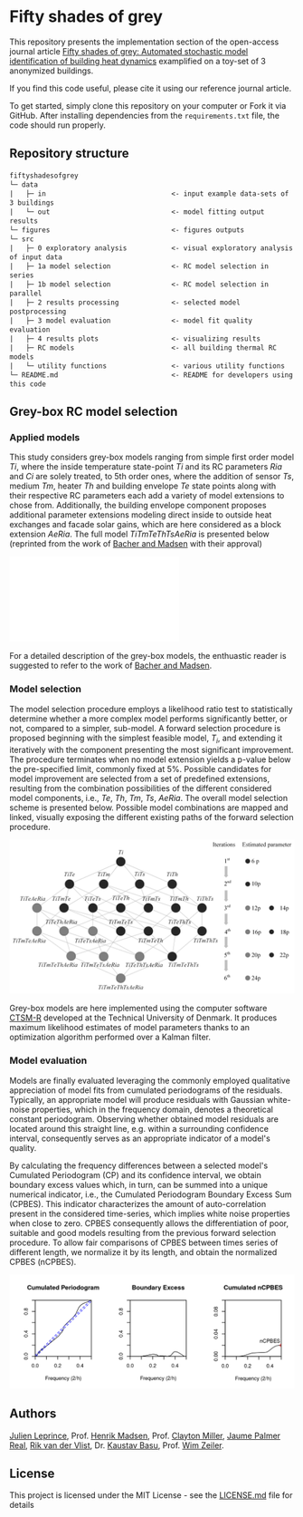 # Fifty shades of grey

This repository presents the implementation section of the open-access journal article [Fifty shades of grey: Automated stochastic model identification of building heat dynamics](https://doi.org/10.1016/j.enbuild.2021.111195) examplified on a toy-set of 3 anonymized buildings.

If you find this code useful, please cite it using our reference journal article.

To get started, simply clone this repository on your computer or Fork it via GitHub. After installing dependencies from  the `requirements.txt` file, the code should run properly.

## Repository structure
```
fiftyshadesofgrey
└─ data
|   ├─ in                               <- input example data-sets of 3 buildings
|   └─ out                              <- model fitting output results
└─ figures                              <- figures outputs
└─ src
|   ├─ 0 exploratory analysis           <- visual exploratory analysis of input data
|   ├─ 1a model selection               <- RC model selection in series
|   ├─ 1b model selection               <- RC model selection in parallel
|   ├─ 2 results processing             <- selected model postprocessing
|   ├─ 3 model evaluation               <- model fit quality evaluation
|   ├─ 4 results plots                  <- visualizing results
|   ├─ RC models                        <- all building thermal RC models
|   └─ utility functions                <- various utility functions
└─ README.md                            <- README for developers using this code
```
<!-- fiftyshadesofgrey
└─ [data](https://github.com/JulienLeprince/fiftyshadesofgrey/tree/main/src/data)
|   ├─ [in](https://github.com/JulienLeprince/fiftyshadesofgrey/tree/main/src/data/in)            <- input example data-sets of 3 buildings
|   └─ [out](https://github.com/JulienLeprince/fiftyshadesofgrey/tree/main/src/data/out)            <- model fitting output results
└─ [figures](https://github.com/JulienLeprince/fiftyshadesofgrey/tree/main/fig)                <- figures outputs
└─ [src](https://github.com/JulienLeprince/fiftyshadesofgrey/tree/main/src)
|   ├─ [0 exploratory analysis](https://github.com/JulienLeprince/fiftyshadesofgrey/blob/main/src/main0_VisualExploratoryAnalysis.Rmd)            <- visual exploratory analysis of input data
|   ├─ [1a model selection](https://github.com/JulienLeprince/fiftyshadesofgrey/blob/main/src/main1_modelselection_inseriesloop.R)            <- RC model selection in series
|   ├─ [1b model selection](https://github.com/JulienLeprince/fiftyshadesofgrey/blob/main/src/main1_modelselection_parallelloop.R)            <- RC model selection in parallel
|   ├─ [2 results processing](https://github.com/JulienLeprince/fiftyshadesofgrey/blob/main/src/main2_resultsprocessing.R)            <- selected model postprocessing
|   ├─ [3 model evaluation](https://github.com/JulienLeprince/fiftyshadesofgrey/blob/main/src/main3_modelevaluation.R)            <- model fit quality evaluation
|   ├─ [4 results plots](https://github.com/JulienLeprince/fiftyshadesofgrey/blob/main/src/results_plots.ipynb)            <- visualizing results
|   ├─ [RC models](https://github.com/JulienLeprince/fiftyshadesofgrey/blob/main/src/allmodels.R)            <- all building thermal RC models
|   └─ [utility functions](https://github.com/JulienLeprince/fiftyshadesofgrey/blob/main/src/utils.R)            <- various utility functions
└─ README.md              <- 50SoG README for developers using this code -->

## Grey-box RC model selection

### Applied models

This study considers grey-box models ranging from simple first order model *Ti*, where the inside temperature state-point *Ti* and its RC parameters *Ria* and *Ci* are solely treated, to 5th order ones, where the addition of sensor *Ts*, medium *Tm*, heater *Th* and building envelope *Te* state points along with their respective RC parameters each add a variety of model extensions to chose from. Additionally, the building envelope component proposes additional parameter extensions modeling direct inside to outside heat exchanges and facade solar gains, which are here considered as a block extension *AeRia*.
The full model *TiTmTeThTsAeRia* is presented below (reprinted from the work of [Bacher and Madsen](https://www.sciencedirect.com/science/article/pii/S0378778811000491) with their approval)

![models_applied](fig/TiTmTeThTsAeRia_RCmodel.pdf)

For a detailed description of the grey-box models, the enthuastic reader is suggested to refer to the work of [Bacher and Madsen](https://www.sciencedirect.com/science/article/pii/S0378778811000491).

### Model selection

The model selection procedure employs a likelihood ratio test to statistically determine whether a more complex model performs significantly better, or not, compared to a simpler, sub-model.
A forward selection procedure is proposed beginning with the simplest feasible model, $T_i$, and extending it iteratively with the component presenting the most significant improvement. The procedure terminates when no model extension yields a p-value below the pre-specified limit, commonly fixed at 5\%.
Possible candidates for model improvement are selected from a set of predefined extensions, resulting from the combination possibilities of the different considered model components, i.e., *Te*, *Th*, *Tm*, *Ts*, *AeRia*. 
The overall model selection scheme is presented below. Possible model combinations are mapped and linked, visually exposing the different existing paths of the forward selection procedure.

![model_selection](fig/modelselection.png)

Grey-box models are here implemented using the computer software [CTSM-R](http://ctsm.info/) developed at the Technical University of Denmark. It produces maximum likelihood estimates of model parameters thanks to an optimization algorithm performed over a Kalman filter.


### Model evaluation

Models are finally evaluated leveraging the commonly employed qualitative appreciation of model fits from cumulated periodograms of the residuals.
Typically, an appropriate model will produce residuals with Gaussian white-noise properties, which in the frequency domain, denotes a theoretical constant periodogram. Observing whether obtained model residuals are located around this straight line, e.g. within a surrounding confidence interval, consequently serves as an appropriate indicator of a model's quality.

By calculating the frequency differences between a selected model's Cumulated Periodogram (CP) and its confidence interval, we obtain boundary excess values which, in turn, can be summed into a unique numerical indicator, i.e., the Cumulated Periodogram Boundary Excess Sum (CPBES). This indicator characterizes the amount of auto-correlation present in the considered time-series, which implies white noise properties when close to zero. CPBES consequently allows the differentiation of poor, suitable and good models resulting from the previous forward selection procedure. To allow fair comparisons of CPBES between times series of different length, we normalize it by its length, and obtain the normalized CPBES (nCPBES).

![nCPBES_demo](fig/nCPBES_demo_final.png)

## Authors

[Julien Leprince](https://github.com/JulienLeprince),
Prof. [Henrik Madsen](https://henrikmadsen.org/),
Prof. [Clayton Miller](https://github.com/cmiller8),
[Jaume Palmer Real](https://orbit.dtu.dk/en/persons/jaume-palmer-real),
[Rik van der Vlist](https://www.linkedin.com/in/rik-van-der-vlist-124b62138/),
Dr. [Kaustav Basu](https://www.linkedin.com/in/kaustav-basu-phd-5973311b/),
Prof. [Wim Zeiler](https://www.tue.nl/en/research/researchers/wim-zeiler/).


## License

This project is licensed under the MIT License - see the [LICENSE.md](LICENSE.md) file for details